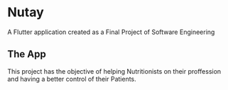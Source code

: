 # Nutay

A Flutter application created as a Final Project of Software Engineering

## The App

This project has the objective of helping Nutritionists on their proffession and having a better control of their Patients. 

